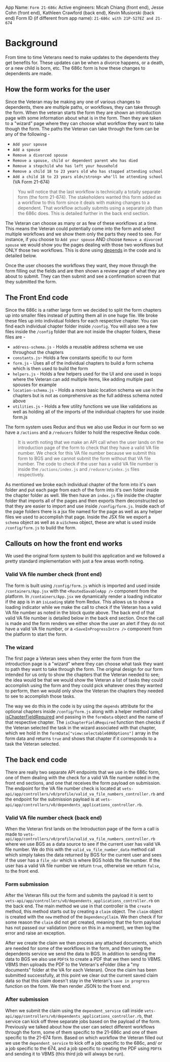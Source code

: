 App Name: `Form 21-686c`
Active engineers: Micah Chiang (front end), Jesse Cohn (front end), Kathleen Crawford (back end), Kevin Musiorski (back end)
Form ID (if different from app name): `21-686c with 21P-527EZ and 21-674`

# Background
From time to time Veterans need to make updates to the dependents they get benefits for. These updates can be when a divorce happens, or a death, or a new child is born, etc. The 686c form is how these changes to dependents are made.

## How the form works for the user

Since the Veteran may be making any one of various changes to dependents, there are multiple paths, or workflows, they can take through the form. When the veteran starts the form they are shown an introduction page with some information about what is in the form. Then they are taken to a "wizard" page where they can choose what workflow they want to take though the form. The paths the Veteran can take through the form can be any of the following -

- `Add your spouse`
- `Add a spouse`
- `Remove a divorced spouse`
- `Remove a spouse, child or dependent parent who has died`
- `Remove a stepchild who has left your household`
- `Remove a child 18 to 23 years old who has stopped attending school`
- `Add a child 18 to 23 years old</strong> who'll be attending school` (VA Form 21-674)

> You will notice that the last workflow is technically a totally separate form (the form 21-674). The stakeholders wanted this form added as a workflow to this form since it deals with making changes to a dependent. That workflow actually submits using a separate job than the 686c does. This is detailed further in the back end section.

The Veteran can choose as many or as few of these workflows at a time. This means the Veteran could potentially come into the form and select multiple workflows and we show them only the parts they need to see. For instance, if you choose to `Add your spouse` AND choose `Remove a divorced spouse` we would show you the pages dealing with those two workflows but ONLY those two workflows. This is done using [depends](https://department-of-veterans-affairs.github.io/veteran-facing-services-tools/forms/common-patterns-for-building-forms/#conditionally-including-a-page) in the code and is detailed below.

Once the user chooses the workflows they want, they move through the form filling out the fields and are then shown a review page of what they are about to submit. They can then submit and see a confirmation screen that they submitted the form.

## The Front End code
Since the 686c is a rather large form we decided to split the form chapters up into smaller files instead of putting them all in one huge file. We broke these files up into individual folders for each respective chapter. You can find each individual chapter folder inside `/config`. You will also see a few files inside the `/config` folder that are not inside the chapter folders, these files are -

- `address-schema.js` - Holds a reusable address schema we use throughout the chapters
- `constants.js`- Holds a few constants specific to our form
- `form.js` - Uses all of the individual chapters to build a form schema which is then used to build the form
- `helpers.js` - Holds a few helpers used for the UI and one used in loops where the Veteran can add multiple items, like adding multiple past spouses for example
- `location-schema.js` - Holds a more basic location schema we use in the chapters but is not as comprehensive as the full address schema noted above
- `utilities.js` - Holds a few utility functions we use like validations as well as holding all of the imports of the individual chapters for use inside form.js

The form system uses Redux and thus we also use Redux in our form so we have a `/actions` and a `/reducers` folder to hold the respective Redux code.

> It is worth noting that we make an API call when the user lands on the introduction page of the form to check that they have a valid VA file number. We check for this VA file number because we submit this form to BGS and we cannot submit the form without that VA file number. The code to check if the user has a valid VA  file number is inside the `/actions/index.js` and `/reducers/index.js` files respectively.

As mentioned we broke each individual chapter of the form into it's own folder and put each page from each of the form into it's own folder inside the chapter folder as well. We then have an `index.js` file inside the chapter folder that imports all of the pages and then exports them deconstructed so that they are easier to import and use inside `/config/form.js`. Inside each of the page folders there is a jsx file named for the page as well as any helper files we used to accomplish that page. Inside the JSX file we export a `schema` object as well as a `uiSchema` object, these are what is used inside `/config/form.js` to build the form.

## Callouts on how the front end works

We used the original form system to build this application and we followed a pretty standard implementation with just a few areas worth noting.

### Valid VA file number check (front end)

The form is built using `/config/form.js` which is imported and used inside `/containers/App.jsx` with the `<RoutedSavableApp />` component from the platform. In `/containers/App.jsx` we dynamically render a loading indicator if the app is in an `isLoading` state from Redux. This allows us to show a loading indicator while we make the call to check if the Veteran has a valid VA file number as noted in the block quote above. The back end of that valid VA file number is detailed below in the back end section. Once the call is made and the form renders we either show the user an alert if they do not have a valid VA file number, or a `<SaveInProgressIntro />` component from the platform to start the form.

### The wizard
The first page a Veteran sees when they enter the form from the introduction page is a "wizard" where they can choose what task they want to path they want to take through the form. The original design for our form intended for us only to show the chapters that the Veteran needed to see; the idea would be that we would show the Veteran a list of tasks they could accomplish using the form and they could pick whatever ones they wanted to perform, then we would only show the Veteran the chapters they needed to see to accomplish those tasks.

The way we do this in the code is by using the `depends` attribute for the optional chapters inside `/config/form.js` along with a helper method called [isChapterFieldRequired](https://github.com/department-of-veterans-affairs/vets-website/blob/a4babda01dac9cbb30feded94e92ea8f557b69be/src/applications/disability-benefits/686c-674/config/helpers.js#L7) and passing in the `formData` object and the name of that respective chapter. The `isChapterFieldRequired` function then checks if the Veteran selected the task in the wizard associated with that chapter, which we hold in the `formData["view:selectable686Options"]` array in the form data and returns `true` and shows that chapter if it corresponds to a task the Veteran selected.

## The back end code

There are really two separate API endpoints that we use in the 686c form, one of them dealing with the check for a valid VA file number noted in the front end sections, and one that receives the form payload on submission. The endpoint for the VA file number check is located at `vets-api/app/controllers/v0/profile/valid_va_file_numbers_controller.rb` and the endpoint for the submission payload is at `vets-api/app/controllers/v0/dependents_applications_controller.rb`.

### Valid VA file number check (back end)

When the Veteran first lands on the Introduction page of the form a call is made to `vets-api/app/controllers/v0/profile/valid_va_file_numbers_controller.rb` where we use BGS as a data source to see if the current user has valid VA file number. We do this with the `valid_va_file_number_data` method call which simply takes the data returned by BGS for the current user and sees if the user has a `file_nbr` which is where BGS holds the file number. If the user has a valid VA file number we return `true`, otherwise we return `false`, to the front end.

### Form submission


After the Veteran fills out the form and submits the payload it is sent to `vets-api/app/controllers/v0/dependents_applications_controller.rb` on the back end. The main method we use in that controller is the `create` method, this method starts out by creating a `claim` object. The `claim` object is created with the `new` method of the `DependencyClaim`. We then check if for some reason the `claim` did not get created, meaning that the form payload has not passed our validation (more on this in a moment), we then log the error and raise an exception.

After we create the claim we then process any attached documents, which are needed for some of the workflows in the form, and then using the dependents service we send the data to BGS. In addition to sending the data to BGS we also use `PDFtk` to create a PDF that we then send to VBMS. VBMS then uploads the PDF to the Veteran's eFolder (like a "my documents" folder at the VA for each Veteran). Once the claim has been submitted successfully, at this point we clear out the current saved claim data so that this claim doesn't stay in the Veteran's `save in progress` function on the form. We then render JSON to the front end.

### After submission
When we submit the claim using the `dependent_service` call inside `vets-api/app/controllers/v0/dependents_applications_controller.rb`, that service can kick off three separate jobs based on the payload of the form. Previously we talked about how the user can select different workflows through the form, some of them specific to the 21-686c and one of them specific to the 21-674 form. Based on which workflow the Veteran filled out we use the `dependent_service` to kick off a job specific to the 686c, and/ or a job specific to the 674, and a job specific to creating the PDF using `PDFtk` and sending it to VBMS (this third job will always be run).
